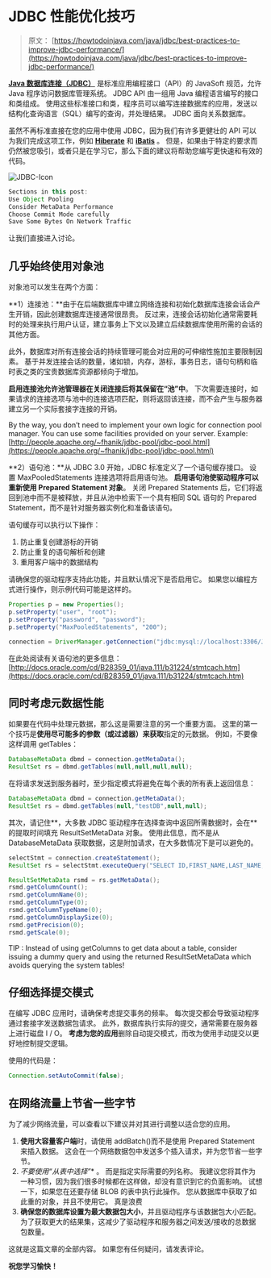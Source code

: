 # JDBC 性能优化技巧

> 原文： [https://howtodoinjava.com/java/jdbc/best-practices-to-improve-jdbc-performance/](https://howtodoinjava.com/java/jdbc/best-practices-to-improve-jdbc-performance/)

[**Java 数据库连接（JDBC）**](//howtodoinjava.com/category/java/jdbc/ "JDBC") 是标准应用编程接口（API）的 JavaSoft 规范，允许 Java 程序访问数据库管理系统。 JDBC API 由一组用 Java 编程语言编写的接口和类组成。 使用这些标准接口和类，程序员可以编写连接数据库的应用，发送以结构化查询语言（SQL）编写的查询，并处理结果。 JDBC 面向关系数据库。

虽然不再标准直接在您的应用中使用 JDBC，因为我们有许多更健壮的 API 可以为我们完成这项工作，例如 [**Hiberate**](//howtodoinjava.com/hibernate-tutorials/ "hibernate") 和 [**iBatis**](//howtodoinjava.com/ibatis/ "ibatis") 。 但是，如果由于特定的要求而仍然被您吸引，或者只是在学习它，那么下面的建议将帮助您编写更快速和有效的代码。

![JDBC-Icon](img/353e2fc90002c7f65b66549c16f491fa.png)

```java
Sections in this post:
Use Object Pooling
Consider MetaData Performance
Choose Commit Mode carefully
Save Some Bytes On Network Traffic
```

让我们直接进入讨论。

## **几乎始终使用对象池**

对象池可以发生在两个方面：

**1）连接池：**由于在后端数据库中建立网络连接和初始化数据库连接会话会产生开销，因此创建数据库连接通常很昂贵。 反过来，连接会话初始化通常需要耗时的处理来执行用户认证，建立事务上下文以及建立后续数据库使用所需的会话的其他方面。

此外，数据库对所有连接会话的持续管理可能会对应用的可伸缩性施加主要限制因素。 基于并发连接会话的数量，诸如锁，内存，游标，事务日志，语句句柄和临时表之类的宝贵数据库资源都倾向于增加。

**启用连接池允许池管理器在关闭连接后将其保留在“池”中**。 下次需要连接时，如果请求的连接选项与池中的连接选项匹配，则将返回该连接，而不会产生与服务器建立另一个实际套接字连接的开销。

By the way, you don’t need to implement your own logic for connection pool manager. You can use some facilities provided on your server. Example: [http://people.apache.org/~fhanik/jdbc-pool/jdbc-pool.html](https://people.apache.org/~fhanik/jdbc-pool/jdbc-pool.html)

**2）语句池：**从 JDBC 3.0 开始，JDBC 标准定义了一个语句缓存接口。 设置 MaxPooledStatements 连接选项将启用语句池。 **启用语句池使驱动程序可以重新使用 Prepared Statement 对象**。 关闭 Prepared Statements 后，它们将返回到池中而不是被释放，并且从池中检索下一个具有相同 SQL 语句的 Prepared Statement，而不是针对服务器实例化和准备该语句。

语句缓存可以执行以下操作：

1.  防止重复创建游标的开销
2.  防止重复的语句解析和创建
3.  重用客户端中的数据结构

请确保您的驱动程序支持此功能，并且默认情况下是否启用它。 如果您以编程方式进行操作，则示例代码可能是这样的。

```java
Properties p = new Properties();
p.setProperty("user", "root");
p.setProperty("password", "password");
p.setProperty("MaxPooledStatements", "200");

connection = DriverManager.getConnection("jdbc:mysql://localhost:3306/JDBCDemo", p);

```

在此处阅读有关语句池的更多信息： [http://docs.oracle.com/cd/B28359_01/java.111/b31224/stmtcach.htm](https://docs.oracle.com/cd/B28359_01/java.111/b31224/stmtcach.htm)

## **同时考虑元数据性能**

如果要在代码中处理元数据，那么这是需要注意的另一个重要方面。 这里的第一个技巧是**使用尽可能多的参数（或过滤器）来获取**指定的元数据。 例如，不要像这样调用 getTables：

```java
DatabaseMetaData dbmd = connection.getMetaData();
ResultSet rs = dbmd.getTables(null,null,null,null);

```

在将请求发送到服务器时，至少指定模式将避免在每个表的所有表上返回信息：

```java
DatabaseMetaData dbmd = connection.getMetaData();
ResultSet rs = dbmd.getTables(null,"testDB",null,null);

```

其次，请记住**，大多数 JDBC 驱动程序在选择查询中返回所需数据时，会在**的提取时间填充 ResultSetMetaData 对象。 使用此信息，而不是从 DatabaseMetaData 获取数据，这是附加请求，在大多数情况下是可以避免的。

```java
selectStmt = connection.createStatement();
ResultSet rs = selectStmt.executeQuery("SELECT ID,FIRST_NAME,LAST_NAME,STAT_CD FROM EMPLOYEE WHERE ID <= 10");

ResultSetMetaData rsmd = rs.getMetaData();
rsmd.getColumnCount();
rsmd.getColumnName(0);
rsmd.getColumnType(0);
rsmd.getColumnTypeName(0);
rsmd.getColumnDisplaySize(0);
rsmd.getPrecision(0);
rsmd.getScale(0);

```

TIP : Instead of using getColumns to get data about a table, consider issuing a dummy query and using the returned ResultSetMetaData which avoids querying the system tables!

## **仔细选择提交模式**

在编写 JDBC 应用时，请确保考虑提交事务的频率。 每次提交都会导致驱动程序通过套接字发送数据包请求。 此外，数据库执行实际的提交，通常需要在服务器上进行磁盘 I / O。 **考虑为您的应用**删除自动提交模式，而改为使用手动提交以更好地控制提交逻辑。

使用的代码是：

```java
Connection.setAutoCommit(false);

```

## **在网络流量上节省一些字节**

为了减少网络流量，可以查看以下建议并对其进行调整以适合您的应用。

1.  **使用大容量客户端**时，请使用 addBatch()而不是使用 Prepared Statement 来插入数据。 这会在一个网络数据包中发送多个插入请求，并为您节省一些字节。
2.  **不要使用“从表中选择*”** 。 而是指定实际需要的列名称。 我建议您将其作为一种习惯，因为我们很多时候都在这样做，却没有意识到它的负面影响。 试想一下，如果您在还要存储 BLOB 的表中执行此操作。 您从数据库中获取了如此重的对象，并且不使用它。 真是浪费
3.  **确保您的数据库设置为最大数据包大小**，并且驱动程序与该数据包大小匹配。 为了获取更大的结果集，这减少了驱动程序和服务器之间发送/接收的总数据包数量。

这就是这篇文章的全部内容。 如果您有任何疑问，请发表评论。

**祝您学习愉快！**